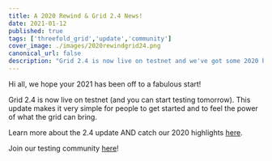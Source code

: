 ```yaml
---
title: A 2020 Rewind & Grid 2.4 News!
date: 2021-01-12
published: true
tags: ['threefold_grid','update','community']
cover_image: ./images/2020rewindgrid24.png
canonical_url: false
description: "Grid 2.4 is now live on testnet and we've got some 2020 highlights to share with you as well!"
---
```


Hi all, we hope your 2021 has been off to a fabulous start!

Grid 2.4 is now live on testnet (and you can start testing tomorrow). This update makes it very simple for people to get started and to feel the power of what the grid can bring.

Learn more about the 2.4 update AND catch our 2020 highlights [here](wiki.threefold.io/#/grid24_and_2020).

Join our testing community [here](t.me/joinchat/TSI25Ee-RcQaOmieYJ9Yyg)!